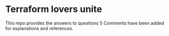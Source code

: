 # Terraform lovers unite
This repo provides the answers to questions 5 Comments have been added for explanations and references.
